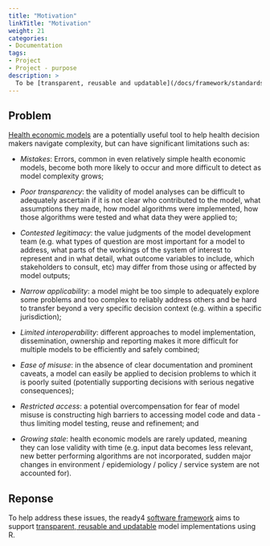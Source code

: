 ```yaml
---
title: "Motivation"
linkTitle: "Motivation"
weight: 21
categories: 
- Documentation
tags:
- Project
- Project - purpose
description: >
  To be [transparent, reusable and updatable](/docs/framework/standards/), ready4 is being implemented as a [modular](/docs/getting-started/concepts/module/) and [open source](/docs/software/terms/licenses/) [computational model](/docs/getting-started/concepts/model/#computational-model).
---
```


## Problem
[Health economic models](/docs/getting-started/concepts/model/) are a potentially useful tool to help health decision makers navigate complexity, but can have significant limitations such as:

- *Mistakes*: Errors, common in even relatively simple health economic models, become both more likely to occur and more difficult to detect as model complexity grows;

- *Poor transparency*: the validity of model analyses can be difficult to adequately ascertain if it is not clear who contributed to the model, what assumptions they made, how model algorithms were implemented, how those algorithms were tested and what data they were applied to;

- *Contested legitimacy*: the value judgments of the model development team (e.g. what types of question are most important for a model to address, what parts of the workings of the system of interest to represent and in what detail, what outcome variables to include, which stakeholders to consult, etc) may differ from those using or affected by model outputs;

- *Narrow applicability*: a model might be too simple to adequately explore some problems and too complex to reliably address others and be hard to transfer beyond a very specific decision context (e.g. within a specific jurisdiction);

- *Limited interoperability*: different approaches to model implementation, dissemination, ownership and reporting makes it more difficult for multiple models to be efficiently and safely combined;

- *Ease of misuse*: in the absence of clear documentation and prominent caveats, a model can easily be applied to decision problems to which it is poorly suited (potentially supporting decisions with serious negative consequences);

- *Restricted access*: a potential overcompensation for fear of model misuse is constructing high barriers to accessing model code and data - thus limiting model testing, reuse and refinement; and

- *Growing stale*: health economic models are rarely updated, meaning they can lose validity with time (e.g. input data becomes less relevant, new better performing algorithms are not incorporated, sudden major changes in environment / epidemiology / policy / service system are not accounted for).

## Reponse
To help address these issues, the ready4 [software framework](/docs/framework/) aims to support [transparent, reusable and updatable](/docs/framework/standards/) model implementations using R.


